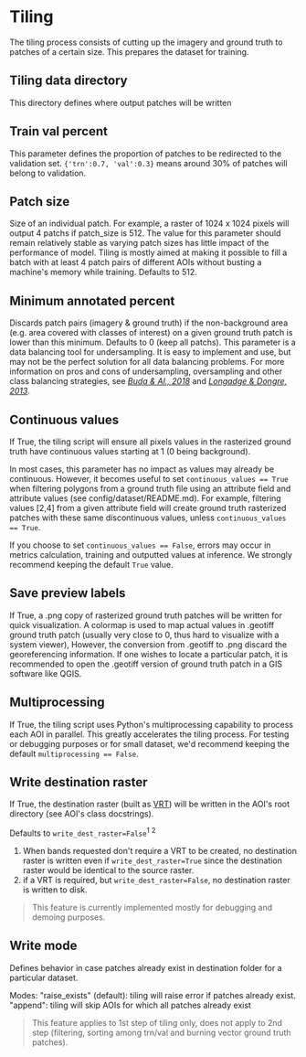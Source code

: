 # Tiling

The tiling process consists of cutting up the imagery and ground truth to patches of a certain size. This prepares the 
dataset for training.

## Tiling data directory

This directory defines where output patches will be written

## Train val percent

This parameter defines the proportion of patches to be redirected to the validation set.
`{'trn':0.7, 'val':0.3}` means around 30% of patches will belong to validation.

## Patch size

Size of an individual patch. For example, a raster of 1024 x 1024 pixels will output 4 patchs if patch_size is 512. The 
value for this parameter should remain relatively stable as varying patch sizes has little impact of the performance of 
model. Tiling is mostly aimed at making it possible to fill a batch with at least 4 patch pairs of different AOIs without
busting a machine's memory while training. Defaults to 512.

## Minimum annotated percent

Discards patch pairs (imagery & ground truth) if the non-background area (e.g. area covered with classes of interest) 
on a given ground truth patch is lower than this minimum. Defaults to 0 (keep all patchs). This parameter is a data 
balancing tool for undersampling. It is easy to implement and use, but may not be the perfect solution for all data
balancing problems. For more information on pros and cons of undersampling, oversampling and other class
balancing strategies, see [*Buda & Al., 2018*](https://www.sciencedirect.com/science/article/pii/S0893608018302107?casa_token=1gtjUgWc6pUAAAAA:SUDHxtgD8SPDrsM4wR93mH6ZYW57Mr-BYX2nBwxTuT8DsUlWJcvpAV1vgdACQgY78IbiZuCrPgb_) 
and [*Longadge & Dongre, 2013*](https://arxiv.org/pdf/1305.1707).

## Continuous values

If True, the tiling script will ensure all pixels values in the rasterized ground truth have continuous values starting 
at 1 (0 being background). 

In most cases, this parameter has no impact as values may already be continuous. However, it becomes useful to set 
`continuous_values == True` when filtering polygons from a ground truth file using an attribute field and 
attribute values (see config/dataset/README.md). For example, filtering values [2,4] from a given attribute field will 
create ground truth rasterized patches with these same discontinuous values, unless `continuous_values == True`. 

If you choose to set `continuous_values == False`, errors may occur in metrics calculation, training and outputted 
values at inference. We strongly recommend keeping the default `True` value.

## Save preview labels

If True, a .png copy of rasterized ground truth patches will be written for quick visualization. A colormap is used to 
map actual values in .geotiff ground truth patch (usually very close to 0, thus hard to visualize with a system viewer),
However, the conversion from .geotiff to .png discard the georeferencing information. If one wishes to locate a 
particular patch, it is recommended to open the .geotiff version of ground truth patch in a GIS software like QGIS.  

## Multiprocessing

If True, the tiling script uses Python's multiprocessing capability to process each AOI in parallel. This greatly 
accelerates the tiling process. For testing or debugging purposes or for small dataset, we'd recommend keeping the 
default `multiprocessing == False`.

## Write destination raster

If True, the destination raster (built as [VRT](../../dataset/README.md#under-the-hood)) will be written in the AOI's 
root directory (see AOI's class docstrings).

Defaults to `write_dest_raster=False`<sup>1</sup> <sup>2</sup>

1. When bands requested don't require a VRT to be created, no destination raster is written even if 
`write_dest_raster=True` since the destination raster would be identical to the source raster.
2. if a VRT is required, but `write_dest_raster=False`, no destination raster is written to disk.

> This feature is currently implemented mostly for debugging and demoing purposes. 

## Write mode

Defines behavior in case patches already exist in destination folder for a particular dataset.

Modes:
"raise_exists" (default): tiling will raise error if patches already exist. 
"append": tiling will skip AOIs for which all patches already exist 

> This feature applies to 1st step of tiling only, does not apply to 2nd 
step (filtering, sorting among trn/val and burning vector ground truth patches).